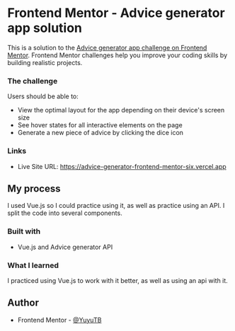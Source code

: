 # Frontend Mentor - Advice generator app solution

This is a solution to the [Advice generator app challenge on Frontend Mentor](https://www.frontendmentor.io/challenges/advice-generator-app-QdUG-13db). Frontend Mentor challenges help you improve your coding skills by building realistic projects.

### The challenge

Users should be able to:

-   View the optimal layout for the app depending on their device's screen size
-   See hover states for all interactive elements on the page
-   Generate a new piece of advice by clicking the dice icon

### Links

-   Live Site URL: https://advice-generator-frontend-mentor-six.vercel.app

## My process

I used Vue.js so I could practice using it, as well as practice using an API.
I split the code into several components.

### Built with

-   Vue.js and Advice generator API

### What I learned

I practiced using Vue.js to work with it better, as well as using an api with it.

## Author

-   Frontend Mentor - [@YuyuTB](https://www.frontendmentor.io/profile/YuyuTB)
